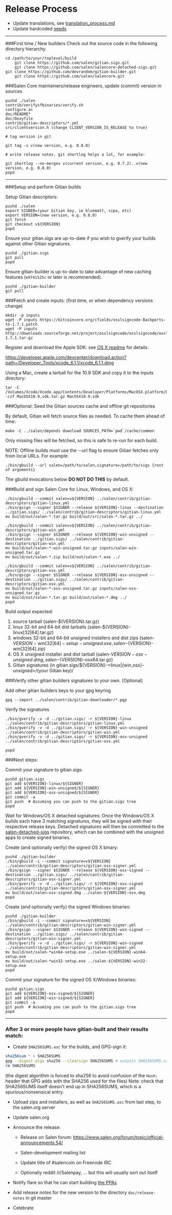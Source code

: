 Release Process
====================

* Update translations, see [translation_process.md](https://github.com/salen/salencore/blob/master/doc/translation_process.md#syncing-with-transifex)
* Update hardcoded [seeds](/contrib/seeds)

* * *

###First time / New builders
Check out the source code in the following directory hierarchy.

	cd /path/to/your/toplevel/build
        git clone https://github.com/salen/gitian.sigs.git
        git clone https://github.com/salen/salencore-detached-sigs.git
	git clone https://github.com/devrandom/gitian-builder.git
        git clone https://github.com/salen/salencore.git

###Salen Core maintainers/release engineers, update (commit) version in sources

	pushd ./salen
	contrib/verifysfbinaries/verify.sh
	configure.ac
	doc/README*
	doc/Doxyfile
	contrib/gitian-descriptors/*.yml
	src/clientversion.h (change CLIENT_VERSION_IS_RELEASE to true)

	# tag version in git

	git tag -s v(new version, e.g. 0.8.0)

	# write release notes. git shortlog helps a lot, for example:

	git shortlog --no-merges v(current version, e.g. 0.7.2)..v(new version, e.g. 0.8.0)
	popd

* * *

###Setup and perform Gitian builds

 Setup Gitian descriptors:

	pushd ./salen
	export SIGNER=(your Gitian key, ie bluematt, sipa, etc)
	export VERSION=(new version, e.g. 0.8.0)
	git fetch
	git checkout v${VERSION}
	popd

  Ensure your gitian.sigs are up-to-date if you wish to gverify your builds against other Gitian signatures.

	pushd ./gitian.sigs
	git pull
	popd

  Ensure gitian-builder is up-to-date to take advantage of new caching features (`e9741525c` or later is recommended).

	pushd ./gitian-builder
	git pull

###Fetch and create inputs: (first time, or when dependency versions change)

	mkdir -p inputs
	wget -P inputs https://bitcoincore.org/cfields/osslsigncode-Backports-to-1.7.1.patch
	wget -P inputs http://downloads.sourceforge.net/project/osslsigncode/osslsigncode/osslsigncode-1.7.1.tar.gz

 Register and download the Apple SDK: see [OS X readme](README_osx.txt) for details.

 https://developer.apple.com/devcenter/download.action?path=/Developer_Tools/xcode_6.1.1/xcode_6.1.1.dmg

 Using a Mac, create a tarball for the 10.9 SDK and copy it to the inputs directory:

	tar -C /Volumes/Xcode/Xcode.app/Contents/Developer/Platforms/MacOSX.platform/Developer/SDKs/ -czf MacOSX10.9.sdk.tar.gz MacOSX10.9.sdk

###Optional: Seed the Gitian sources cache and offline git repositories

By default, Gitian will fetch source files as needed. To cache them ahead of time:

	make -C ../salen/depends download SOURCES_PATH=`pwd`/cache/common

Only missing files will be fetched, so this is safe to re-run for each build.

NOTE: Offline builds must use the --url flag to ensure Gitian fetches only from local URLs. For example:
```
./bin/gbuild --url salen=/path/to/salen,signature=/path/to/sigs {rest of arguments}
```
The gbuild invocations below <b>DO NOT DO THIS</b> by default.

###Build and sign Salen Core for Linux, Windows, and OS X:

	./bin/gbuild --commit salen=v${VERSION} ../salen/contrib/gitian-descriptors/gitian-linux.yml
	./bin/gsign --signer $SIGNER --release ${VERSION}-linux --destination ../gitian.sigs/ ../salen/contrib/gitian-descriptors/gitian-linux.yml
	mv build/out/salen-*.tar.gz build/out/src/salen-*.tar.gz ../

	./bin/gbuild --commit salen=v${VERSION} ../salen/contrib/gitian-descriptors/gitian-win.yml
	./bin/gsign --signer $SIGNER --release ${VERSION}-win-unsigned --destination ../gitian.sigs/ ../salen/contrib/gitian-descriptors/gitian-win.yml
	mv build/out/salen-*-win-unsigned.tar.gz inputs/salen-win-unsigned.tar.gz
	mv build/out/salen-*.zip build/out/salen-*.exe ../

	./bin/gbuild --commit salen=v${VERSION} ../salen/contrib/gitian-descriptors/gitian-osx.yml
	./bin/gsign --signer $SIGNER --release ${VERSION}-osx-unsigned --destination ../gitian.sigs/ ../salen/contrib/gitian-descriptors/gitian-osx.yml
	mv build/out/salen-*-osx-unsigned.tar.gz inputs/salen-osx-unsigned.tar.gz
	mv build/out/salen-*.tar.gz build/out/salen-*.dmg ../
	popd

  Build output expected:

  1. source tarball (salen-${VERSION}.tar.gz)
  2. linux 32-bit and 64-bit dist tarballs (salen-${VERSION}-linux[32|64].tar.gz)
  3. windows 32-bit and 64-bit unsigned installers and dist zips (salen-${VERSION}-win[32|64]-setup-unsigned.exe, salen-${VERSION}-win[32|64].zip)
  4. OS X unsigned installer and dist tarball (salen-${VERSION}-osx-unsigned.dmg, salen-${VERSION}-osx64.tar.gz)
  5. Gitian signatures (in gitian.sigs/${VERSION}-<linux|{win,osx}-unsigned>/(your Gitian key)/

###Verify other gitian builders signatures to your own. (Optional)

  Add other gitian builders keys to your gpg keyring

	gpg --import ../salen/contrib/gitian-downloader/*.pgp

  Verify the signatures

	./bin/gverify -v -d ../gitian.sigs/ -r ${VERSION}-linux ../salen/contrib/gitian-descriptors/gitian-linux.yml
	./bin/gverify -v -d ../gitian.sigs/ -r ${VERSION}-win-unsigned ../salen/contrib/gitian-descriptors/gitian-win.yml
	./bin/gverify -v -d ../gitian.sigs/ -r ${VERSION}-osx-unsigned ../salen/contrib/gitian-descriptors/gitian-osx.yml

	popd

###Next steps:

Commit your signature to gitian.sigs:

	pushd gitian.sigs
	git add ${VERSION}-linux/${SIGNER}
	git add ${VERSION}-win-unsigned/${SIGNER}
	git add ${VERSION}-osx-unsigned/${SIGNER}
	git commit -a
	git push  # Assuming you can push to the gitian.sigs tree
	popd

  Wait for Windows/OS X detached signatures:
	Once the Windows/OS X builds each have 3 matching signatures, they will be signed with their respective release keys.
        Detached signatures will then be committed to the [salen-detached-sigs](https://github.com/salen/salencore-detached-sigs) repository, which can be combined with the unsigned apps to create signed binaries.

  Create (and optionally verify) the signed OS X binary:

	pushd ./gitian-builder
	./bin/gbuild -i --commit signature=v${VERSION} ../salen/contrib/gitian-descriptors/gitian-osx-signer.yml
	./bin/gsign --signer $SIGNER --release ${VERSION}-osx-signed --destination ../gitian.sigs/ ../salen/contrib/gitian-descriptors/gitian-osx-signer.yml
	./bin/gverify -v -d ../gitian.sigs/ -r ${VERSION}-osx-signed ../salen/contrib/gitian-descriptors/gitian-osx-signer.yml
	mv build/out/salen-osx-signed.dmg ../salen-${VERSION}-osx.dmg
	popd

  Create (and optionally verify) the signed Windows binaries:

	pushd ./gitian-builder
	./bin/gbuild -i --commit signature=v${VERSION} ../salen/contrib/gitian-descriptors/gitian-win-signer.yml
	./bin/gsign --signer $SIGNER --release ${VERSION}-win-signed --destination ../gitian.sigs/ ../salen/contrib/gitian-descriptors/gitian-win-signer.yml
	./bin/gverify -v -d ../gitian.sigs/ -r ${VERSION}-win-signed ../salen/contrib/gitian-descriptors/gitian-win-signer.yml
	mv build/out/salen-*win64-setup.exe ../salen-${VERSION}-win64-setup.exe
	mv build/out/salen-*win32-setup.exe ../salen-${VERSION}-win32-setup.exe
	popd

Commit your signature for the signed OS X/Windows binaries:

	pushd gitian.sigs
	git add ${VERSION}-osx-signed/${SIGNER}
	git add ${VERSION}-win-signed/${SIGNER}
	git commit -a
	git push  # Assuming you can push to the gitian.sigs tree
	popd

-------------------------------------------------------------------------

### After 3 or more people have gitian-built and their results match:

- Create `SHA256SUMS.asc` for the builds, and GPG-sign it:
```bash
sha256sum * > SHA256SUMS
gpg --digest-algo sha256 --clearsign SHA256SUMS # outputs SHA256SUMS.asc
rm SHA256SUMS
```
(the digest algorithm is forced to sha256 to avoid confusion of the `Hash:` header that GPG adds with the SHA256 used for the files)
Note: check that SHA256SUMS itself doesn't end up in SHA256SUMS, which is a spurious/nonsensical entry.

- Upload zips and installers, as well as `SHA256SUMS.asc` from last step, to the salen.org server

- Update salen.org

- Announce the release:

  - Release on Salen forum: https://www.salen.org/forum/topic/official-announcements.54/

  - Salen-development mailing list

  - Update title of #salencoin on Freenode IRC

  - Optionally reddit /r/Salenpay, ... but this will usually sort out itself

- Notify flare so that he can start building [the PPAs](https://launchpad.net/~salen.org/+archive/ubuntu/salen)

- Add release notes for the new version to the directory `doc/release-notes` in git master

- Celebrate
